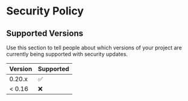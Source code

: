 # Security Policy

## Supported Versions

Use this section to tell people about which versions of your project are
currently being supported with security updates.

| Version | Supported          |
| ------- | ------------------ |
| 0.20.x   | :white_check_mark: |
| < 0.16   | :x:                |